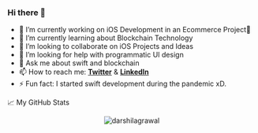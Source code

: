 ### Hi there 👋


- 🔭 I’m currently working on iOS Development in an Ecommerce Project👕
- 🌱 I’m currently learning about Blockchain Technology 
- 👯 I’m looking to collaborate on iOS Projects and Ideas
- 🤔 I’m looking for help with programmatic UI design
- 💬 Ask me about swift and blockchain
- 📫 How to reach me: [**Twitter**](https://twitter.com/agrawal_darshil) & [**LinkedIn**](https://www.linkedin.com/in/darshil-agrawal-736132176/)
- ⚡ Fun fact: I started swift development during the pandemic xD.

📈 My GitHub Stats

<p align="center"> <img src="https://github-readme-stats.vercel.app/api?username=darshilagrawal&show_icons=true&theme=default" alt="darshilagrawal" />
